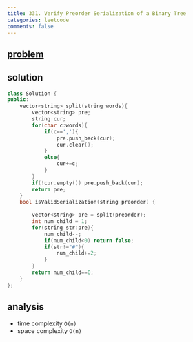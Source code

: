 ```yaml
---
title: 331. Verify Preorder Serialization of a Binary Tree
categories: leetcode
comments: false
---
```


## [problem](https://leetcode.com/problems/verify-preorder-serialization-of-a-binary-tree/)

## solution
```c++
class Solution {
public:
    vector<string> split(string words){
        vector<string> pre;
        string cur;
        for(char c:words){
            if(c==','){
                pre.push_back(cur);
                cur.clear();
            }
            else{
                cur+=c;
            }
        }
        if(!cur.empty()) pre.push_back(cur);
        return pre;
    }
    bool isValidSerialization(string preorder) {
        
        vector<string> pre = split(preorder);
        int num_child = 1;
        for(string str:pre){
            num_child--;
            if(num_child<0) return false;
            if(str!="#"){
                num_child+=2;
            }
        }
        return num_child==0;   
    }
};
```

## analysis
- time complexity `O(n)`
- space complexity `O(n)`